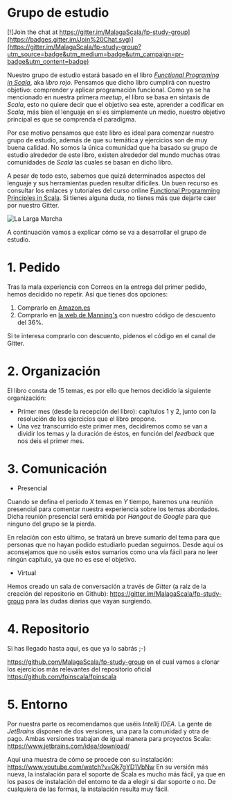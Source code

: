 # Grupo de estudio

[![Join the chat at https://gitter.im/MalagaScala/fp-study-group](https://badges.gitter.im/Join%20Chat.svg)](https://gitter.im/MalagaScala/fp-study-group?utm_source=badge&utm_medium=badge&utm_campaign=pr-badge&utm_content=badge)

Nuestro grupo de estudio estará basado en el libro [_Functional Programing in Scala_](http://www.manning.com/bjarnason/), aka _libro rojo_. Pensamos que dicho libro cumplirá con nuestro objetivo: comprender y aplicar programación funcional. Como ya se ha mencionado en nuestra primera _meetup_, el libro se basa en sintaxis de _Scala_, esto no quiere decir que el objetivo sea este, aprender a codificar en _Scala_, más bien el lenguaje en sí es simplemente un medio, nuestro objetivo principal es que se comprenda el paradigma.

Por ese motivo pensamos que este libro es ideal para comenzar nuestro grupo de estudio, además de que su temática y ejercicios son de muy buena calidad. No somos la única comunidad que ha basado su grupo de estudio alrededor de este libro, existen alrededor del mundo muchas otras comunidades de _Scala_ las cuales se basan en dicho libro.

A pesar de todo esto, sabemos que quizá determinados aspectos del lenguaje y sus herramientas pueden resultar difíciles. Un buen recurso es consultar los enlaces y tutoriales del curso online [Functional Programming Principles in Scala](https://class.coursera.org/progfun-005). Si tienes alguna duda, no tienes más que dejarte caer por nuestro Gitter.

![La Larga Marcha](https://pbs.twimg.com/media/CIuxVSmUkAALuC9.jpg)

A continuación vamos a explicar cómo se va a desarrollar el grupo de estudio.

# 1. Pedido

Tras la mala experiencia con Correos en la entrega del primer pedido, hemos decidido no repetir. Así que tienes dos opciones:

1. Comprarlo en [Amazon.es](http://www.amazon.es/Functional-Programming-Scala-Paul-Chiusano/dp/1617290653)
2. Comprarlo en [la web de Manning's](https://www.manning.com/books/functional-programming-in-scala) con nuestro código de descuento del 36%.

Si te interesa comprarlo con descuento, pídenos el código en el canal de Gitter.

# 2. Organización

El libro consta de 15 temas, es por ello que hemos decidido la siguiente organización:

* Primer mes (desde la recepción del libro): capítulos 1 y 2, junto con la resolución de los ejercicios que el libro propone.
* Una vez transcurrido este primer mes, decidiremos como se van a dividir los temas y la duración de éstos, en función del _feedback_ que nos deis el primer mes.

# 3. Comunicación

  * Presencial

Cuando se defina el periodo _X_ temas en _Y_ tiempo, haremos una reunión presencial para comentar nuestra experiencia sobre los temas abordados. Dicha reunión presencial será emitida por _Hangout_ de _Google_ para que ninguno del grupo se la pierda. 

En relación con esto último, se tratará un breve sumario del tema para que personas que no hayan podido estudiarlo puedan seguirnos. Desde aquí os aconsejamos que no uséis estos sumarios como una vía fácil para no leer ningún capítulo, ya que no es ese el objetivo.

  * Virtual

Hemos creado un sala de conversación a través de _Gitter_ (a raíz de la creación del repositorio en Github): https://gitter.im/MalagaScala/fp-study-group para las dudas diarias que vayan surgiendo.

# 4. Repositorio

Si has llegado hasta aquí, es que ya lo sabrás ;-)

https://github.com/MalagaScala/fp-study-group en el cual vamos a clonar los ejercicios más relevantes del repositorio oficial https://github.com/fpinscala/fpinscala

# 5. Entorno

Por nuestra parte os recomendamos que uséis _Intellij IDEA_. La gente de _JetBrains_ disponen de dos versiones, una para la comunidad y otra de pago. Ambas versiones trabajan de igual manera para proyectos Scala: https://www.jetbrains.com/idea/download/

Aquí una muestra de cómo se procede con su instalación: https://www.youtube.com/watch?v=Ok7gYD1VbNw En su versión más nueva, la instalación para el soporte de Scala es mucho más fácil, ya que en los pasos de instalación del entorno te da a elegir si dar soporte o no. De cualquiera de las formas, la instalación resulta muy fácil.
